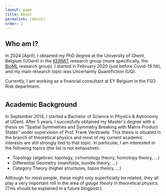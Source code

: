 ```yaml
---
layout: page
title: About
permalink: /about/
order: 2
---
```


<h2>Who am I?</h2>

In 2024 (April), I obtained my PhD degree at the University of Ghent, Belgium (UGent) in the <a href="https://kermit.ugent.be/" target="_blank">KERMIT</a> research group (more specifically, the <a target = "_blank" href = "https://willemwaegeman.github.io/bioml/">BioML</a> research group). I started in February 2020 (just before Covid-19 hit), and my main research topic was Uncertainty Quantifiction (UQ).

Currently, I am working as a financial consultant at EY Belgium in the FSO Risk department.

<h2 style = "margin-top: 1cm">Academic Background</h2>

In September 2014, I started a Bachelor of Science in Physics & Astronomy at UGent. After 5 years, I succesfully obtained my Master's degree with a thesis on "Spatial Symmetries and Symmetry Breaking with Matrix Product States" under supervision of Prof. Frank Verstraete. This thesis is situated in the branch of theoretical physics and most of my current academic interests are still strongly tied to that topic. In particular, I am interested in the following topics (the list is not exhaustive):
<ul class="list">
    <li>Topology (algebraic topology, cohomology theory, homotopy theory, ...)</li>
    <li>Differential Geometry (manifolds, bundle theory, ...)</li>
    <li>Category Theory (higher structures, topos theory, ...)</li>
</ul>
Although for most people, these might only superficially be related, they all play a very important roll in the area of <i>gauge theory</i> in theoretical physics. (This should be explained in a future blogpost.)